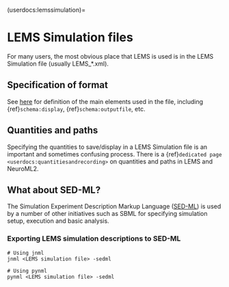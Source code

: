 (userdocs:lemssimulation)=
# LEMS Simulation files

For many users, the most obvious place that LEMS is used is in the LEMS Simulation file (usually LEMS_*.xml).

## Specification of format

See <a href="Schemas/Simulation.html">here</a> for definition of the main elements used in the file, including {ref}`schema:display`,  {ref}`schema:outputfile`, etc.


## Quantities and paths

Specifying the quantities to save/display in a LEMS Simulation file is an important and sometimes confusing process. There is a {ref}`dedicated page <userdocs:quantitiesandrecording>` on quantities and paths in LEMS and NeuroML2.


## What about SED-ML?

The Simulation Experiment Description Markup Language ([SED-ML](https://sed-ml.org/)) is used by a number of other initiatives such as SBML for specifying simulation setup, execution and basic analysis.

### Exporting LEMS simulation descriptions to SED-ML


```{code-block} console
# Using jnml
jnml <LEMS simulation file> -sedml

# Using pynml
pynml <LEMS simulation file> -sedml
```
